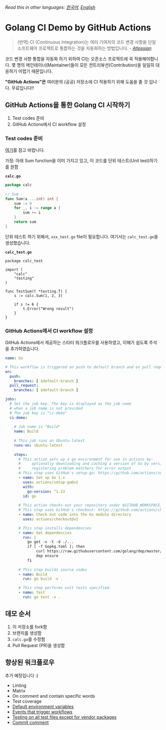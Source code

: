 *Read this in other languages: [한국어](https://github.com/cloud-barista/cb-larva/blob/master/README.md), [English](https://github.com/cloud-barista/cb-larva/blob/master/README.EN.md)*

# Golang CI Demo by GitHub Actions

> (번역) CI (Continuous Integration)는 여러 기여자의 코드 변경 사항을 단일 소프트웨어 프로젝트로 통합하는 것을 자동화하는 방법입니다. - *[Atlassian](https://www.atlassian.com/)*

코드 변경 사항 통합을 자동화 하기 위하여 CI는 오픈소스 프로젝트에 꼭 적용해야합니다. 몇 명의 메인테이너(Maintainer)들이 모든 컨트리뷰션(Contribution)을 일일히 대응하기 어렵기 때문입니다. 

**"GitHub Actions"은** 여러분의 (공공) 저장소에 CI 적용하기 위해 도움을 줄 것 입니다. 무료입니다!!

## GitHub Actions을 통한 Golang CI 시작하기
1. Test codes 준비
2. GitHub Actions에서 CI workflow 설정

### Test codes 준비
[여기](http://golang.site/go/article/115-Go-%EC%9C%A0%EB%8B%9B-%ED%85%8C%EC%8A%A4%ED%8A%B8)를 참고 바랍니다.

가정: 아래 Sum function을 이미 가지고 있고, 이 코드를 단위 테스트(Unit test)하기를 원함

**`calc.go`**
```go
package calc
 
// Sum -
func Sum(a ...int) int {
    sum := 0
    for _, i := range a {
        sum += i
    }
    return sum
}
```

단위 테스트 하기 위해서, `xxx_test.go` file이 필요합니다. 여기서는 `calc_test.go`을 생성했습니다.

**`calc_test.go`**
```
package calc_test
 
import (
    "calc"
    "testing"
)
 
func TestSum(t *testing.T) {
    s := calc.Sum(1, 2, 3)
 
    if s != 6 {
        t.Error("Wrong result")
    }
}
```

### GitHub Actions에서 CI workflow 설정
GitHub Actions에서 제공하는 스타터 워크플로우를 사용하였고, 이해가 쉽도록 주석을 추가하였습니다.

```yaml
name: Go

# This workflow is triggered on push to default branch and on pull reqeusts to default branch.
on:
  push:
    branches: [ $default-branch ]
  pull_request:
    branches: [ $default-branch ]

jobs:
  # Set the job key. The key is displayed as the job name
  # when a job name is not provided
  # The job key is "ci-demo"
  ci-demo:
  
    # Job name is "Build"
    name: Build
    
    # This job runs on Ubuntu-latest
    runs-on: ubuntu-latest
    
    steps:
      # This action sets up a go environment for use in actions by:
      #     optionally downloading and caching a version of Go by version and adding to PATH
      #     registering problem matchers for error output
      # This step uses GitHub's setup-go: https://github.com/actions/setup-go
      - name: Set up Go 1.x
        uses: actions/setup-go@v2
        with:
          go-version: ^1.13
        id: go
        
      # This action checks-out your repository under $GITHUB_WORKSPACE, so your workflow can access it.
      # This step uses GitHub's checkout: https://github.com/actions/checkout
      - name: Check out code into the Go module directory
        uses: actions/checkout@v2

      # This step installs dependencies
      - name: Get dependencies
        run: |
          go get -v -t -d ./...
          if [ -f Gopkg.toml ]; then
              curl https://raw.githubusercontent.com/golang/dep/master/install.sh | sh
              dep ensure
          fi
          
      # This step builds source codes
      - name: Build
        run: go build -v .

      # This step performs unit tests specified.
      - name: Test
        run: go test -v .
```

## 데모 순서
1. 이 저장소를 fork함
2. 브랜치를 생성함
3. `calc.go`를 수정함
4. Pull Request (PR)을 생성함

## 향상된 워크플로우
추가 예정입니다 :)
- Linting
- Matrix
- On comment and contain specific words
- Test coverage
- [Default environment variables](https://docs.github.com/en/actions/configuring-and-managing-workflows/using-environment-variables)
- [Events that trigger workflows](https://docs.github.com/en/actions/reference/events-that-trigger-workflows)
- [Testing on all test files except for vendor packages](https://stackoverflow.com/questions/43507740/how-to-run-go-test-on-all-test-files-in-my-project-except-for-vendor-packages)
- [Commit comment](https://stackoverflow.com/questions/58468495/how-create-a-comment-on-commit-with-github-actions)
